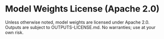 # Model Weights License (Apache 2.0)

Unless otherwise noted, model weights are licensed under Apache 2.0. Outputs
are subject to OUTPUTS-LICENSE.md. No warranties; use at your own risk.

